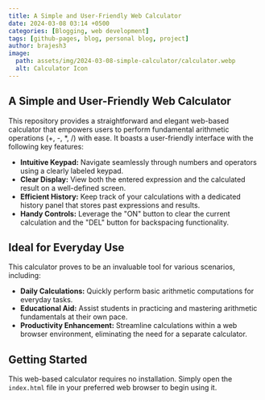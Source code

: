 ```yaml
---
title: A Simple and User-Friendly Web Calculator
date: 2024-03-08 03:14 +0500
categories: [Blogging, web development]
tags: [github-pages, blog, personal blog, project]
author: brajesh3
image:
  path: assets/img/2024-03-08-simple-calculator/calculator.webp
  alt: Calculator Icon
---
```


## A Simple and User-Friendly Web Calculator

This repository provides a straightforward and elegant web-based calculator that empowers users to perform fundamental arithmetic operations (+, -, *, /) with ease. It boasts a user-friendly interface with the following key features:

* **Intuitive Keypad:** Navigate seamlessly through numbers and operators using a clearly labeled keypad.
* **Clear Display:** View both the entered expression and the calculated result on a well-defined screen.
* **Efficient History:** Keep track of your calculations with a dedicated history panel that stores past expressions and results.
* **Handy Controls:** Leverage the "ON" button to clear the current calculation and the "DEL" button for backspacing functionality.

## Ideal for Everyday Use

This calculator proves to be an invaluable tool for various scenarios, including:

* **Daily Calculations:** Quickly perform basic arithmetic computations for everyday tasks.
* **Educational Aid:** Assist students in practicing and mastering arithmetic fundamentals at their own pace.
* **Productivity Enhancement:** Streamline calculations within a web browser environment, eliminating the need for a separate calculator.

## Getting Started

This web-based calculator requires no installation. Simply open the `index.html` file in your preferred web browser to begin using it.
